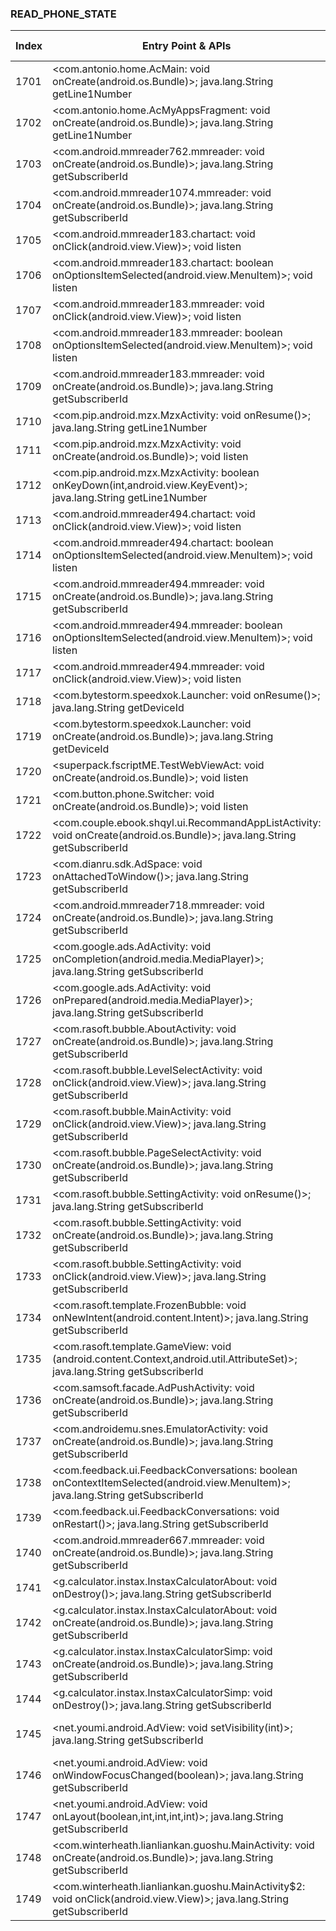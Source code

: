 ### READ_PHONE_STATE
| Index | Entry Point & APIs | Screen shot | Resource id | Label |
| ------------- | ------------- | ------------- |-------------|-------------|
| 1701 | <com.antonio.home.AcMain: void onCreate(android.os.Bundle)>; java.lang.String getLine1Number | ![](D:\COSMOS\output\py\Drebin\VirusShare_Android_20130506\VirusShare_8646a4b9e6bafdf6b1f33089681fb065\com.antonio.home.AcMain.png) |  | |
| 1702 | <com.antonio.home.AcMyAppsFragment: void onCreate(android.os.Bundle)>; java.lang.String getLine1Number | ![](D:\COSMOS\output\py\Drebin\VirusShare_Android_20130506\VirusShare_8646a4b9e6bafdf6b1f33089681fb065\com.antonio.home.AcMyAppsFragment.png) |  | |
| 1703 | <com.android.mmreader762.mmreader: void onCreate(android.os.Bundle)>; java.lang.String getSubscriberId | ![](D:\COSMOS\output\py\Drebin\VirusShare_Android_20130506\VirusShare_3c8ec7d92edd713581cdb929116c64a6\com.android.mmreader762.mmreader.png) |  | |
| 1704 | <com.android.mmreader1074.mmreader: void onCreate(android.os.Bundle)>; java.lang.String getSubscriberId | ![](D:\COSMOS\output\py\Drebin\VirusShare_Android_20130506\VirusShare_3cc8aa39fa6c8928f63df256b704a939\com.android.mmreader1074.mmreader.png) |  | |
| 1705 | <com.android.mmreader183.chartact: void onClick(android.view.View)>; void listen | ![](D:\COSMOS\output\py\Drebin\VirusShare_Android_20130506\VirusShare_3ce69c4ce14edd8db09364290854f2df\com.android.mmreader183.chartact.png) |  | |
| 1706 | <com.android.mmreader183.chartact: boolean onOptionsItemSelected(android.view.MenuItem)>; void listen | ![](D:\COSMOS\output\py\Drebin\VirusShare_Android_20130506\VirusShare_3ce69c4ce14edd8db09364290854f2df\com.android.mmreader183.chartact.png) |  | |
| 1707 | <com.android.mmreader183.mmreader: void onClick(android.view.View)>; void listen | ![](D:\COSMOS\output\py\Drebin\VirusShare_Android_20130506\VirusShare_3ce69c4ce14edd8db09364290854f2df\com.android.mmreader183.mmreader.png) |  | |
| 1708 | <com.android.mmreader183.mmreader: boolean onOptionsItemSelected(android.view.MenuItem)>; void listen | ![](D:\COSMOS\output\py\Drebin\VirusShare_Android_20130506\VirusShare_3ce69c4ce14edd8db09364290854f2df\com.android.mmreader183.mmreader.png) |  | |
| 1709 | <com.android.mmreader183.mmreader: void onCreate(android.os.Bundle)>; java.lang.String getSubscriberId | ![](D:\COSMOS\output\py\Drebin\VirusShare_Android_20130506\VirusShare_3ce69c4ce14edd8db09364290854f2df\com.android.mmreader183.mmreader.png) |  | |
| 1710 | <com.pip.android.mzx.MzxActivity: void onResume()>; java.lang.String getLine1Number | ![](D:\COSMOS\output\py\Drebin\VirusShare_Android_20130506\VirusShare_3cf2f4783591494ecc3a01b2e033bb09\com.pip.android.mzx.MzxActivity.png) |  | |
| 1711 | <com.pip.android.mzx.MzxActivity: void onCreate(android.os.Bundle)>; void listen | ![](D:\COSMOS\output\py\Drebin\VirusShare_Android_20130506\VirusShare_3cf2f4783591494ecc3a01b2e033bb09\com.pip.android.mzx.MzxActivity.png) |  | |
| 1712 | <com.pip.android.mzx.MzxActivity: boolean onKeyDown(int,android.view.KeyEvent)>; java.lang.String getLine1Number | ![](D:\COSMOS\output\py\Drebin\VirusShare_Android_20130506\VirusShare_3cf2f4783591494ecc3a01b2e033bb09\com.pip.android.mzx.MzxActivity.png) |  | |
| 1713 | <com.android.mmreader494.chartact: void onClick(android.view.View)>; void listen | ![](D:\COSMOS\output\py\Drebin\VirusShare_Android_20130506\VirusShare_3d2050a4950652b04799d3dc3500e2a3\com.android.mmreader494.chartact.png) |  | |
| 1714 | <com.android.mmreader494.chartact: boolean onOptionsItemSelected(android.view.MenuItem)>; void listen | ![](D:\COSMOS\output\py\Drebin\VirusShare_Android_20130506\VirusShare_3d2050a4950652b04799d3dc3500e2a3\com.android.mmreader494.chartact.png) |  | |
| 1715 | <com.android.mmreader494.mmreader: void onCreate(android.os.Bundle)>; java.lang.String getSubscriberId | ![](D:\COSMOS\output\py\Drebin\VirusShare_Android_20130506\VirusShare_3d2050a4950652b04799d3dc3500e2a3\com.android.mmreader494.mmreader.png) |  | |
| 1716 | <com.android.mmreader494.mmreader: boolean onOptionsItemSelected(android.view.MenuItem)>; void listen | ![](D:\COSMOS\output\py\Drebin\VirusShare_Android_20130506\VirusShare_3d2050a4950652b04799d3dc3500e2a3\com.android.mmreader494.mmreader.png) |  | |
| 1717 | <com.android.mmreader494.mmreader: void onClick(android.view.View)>; void listen | ![](D:\COSMOS\output\py\Drebin\VirusShare_Android_20130506\VirusShare_3d2050a4950652b04799d3dc3500e2a3\com.android.mmreader494.mmreader.png) |  | |
| 1718 | <com.bytestorm.speedxok.Launcher: void onResume()>; java.lang.String getDeviceId | ![](D:\COSMOS\output\py\Drebin\VirusShare_Android_20130506\VirusShare_3d6539c2e96106640a298665cf3c2cd8\com.bytestorm.speedxok.Launcher.png) |  | |
| 1719 | <com.bytestorm.speedxok.Launcher: void onCreate(android.os.Bundle)>; java.lang.String getDeviceId | ![](D:\COSMOS\output\py\Drebin\VirusShare_Android_20130506\VirusShare_3d6539c2e96106640a298665cf3c2cd8\com.bytestorm.speedxok.Launcher.png) |  | |
| 1720 | <superpack.fscriptME.TestWebViewAct: void onCreate(android.os.Bundle)>; void listen | ![](D:\COSMOS\output\py\Drebin\VirusShare_Android_20130506\VirusShare_e3617501043e74f26f194aa151ff74b7\superpack.fscriptME.TestWebViewAct.png) |  | |
| 1721 | <com.button.phone.Switcher: void onCreate(android.os.Bundle)>; void listen | ![](D:\COSMOS\output\py\Drebin\VirusShare_Android_20130506\VirusShare_3d9472d792019e40605abfa9cb22fba5\com.button.phone.Switcher.png) |  | |
| 1722 | <com.couple.ebook.shqyl.ui.RecommandAppListActivity: void onCreate(android.os.Bundle)>; java.lang.String getSubscriberId | ![](D:\COSMOS\output\py\Drebin\VirusShare_Android_20130506\VirusShare_3d98f07239acf070e50762955980ac6a\com.couple.ebook.shqyl.ui.RecommandAppListActivity.png) |  | |
| 1723 | <com.dianru.sdk.AdSpace: void onAttachedToWindow()>; java.lang.String getSubscriberId | ![](D:\COSMOS\output\py\Drebin\VirusShare_Android_20130506\VirusShare_3d98f07239acf070e50762955980ac6a\com.couple.ebook.shqyl.ui.RecommandAppListActivity.png) | {'2131034118': <sensitive_component.SensitiveComponent.SensitiveView object at 0x000001C6AD033AC8>} | |
| 1724 | <com.android.mmreader718.mmreader: void onCreate(android.os.Bundle)>; java.lang.String getSubscriberId | ![](D:\COSMOS\output\py\Drebin\VirusShare_Android_20130506\VirusShare_3db506e27496c97aaba81cd2a02a23de\com.android.mmreader718.mmreader.png) |  | |
| 1725 | <com.google.ads.AdActivity: void onCompletion(android.media.MediaPlayer)>; java.lang.String getSubscriberId | ![](D:\COSMOS\output\py\Drebin\VirusShare_Android_20130506\VirusShare_8adb398a1b2fe59f1549031fe8375fc8\com.google.ads.AdActivity.png) |  | |
| 1726 | <com.google.ads.AdActivity: void onPrepared(android.media.MediaPlayer)>; java.lang.String getSubscriberId | ![](D:\COSMOS\output\py\Drebin\VirusShare_Android_20130506\VirusShare_8adb398a1b2fe59f1549031fe8375fc8\com.google.ads.AdActivity.png) |  | |
| 1727 | <com.rasoft.bubble.AboutActivity: void onCreate(android.os.Bundle)>; java.lang.String getSubscriberId | ![](D:\COSMOS\output\py\Drebin\VirusShare_Android_20130506\VirusShare_3dc46cc596a2dda704d9d14391657419\com.rasoft.bubble.AboutActivity.png) |  | |
| 1728 | <com.rasoft.bubble.LevelSelectActivity: void onClick(android.view.View)>; java.lang.String getSubscriberId | ![](D:\COSMOS\output\py\Drebin\VirusShare_Android_20130506\VirusShare_3dc46cc596a2dda704d9d14391657419\com.rasoft.bubble.LevelSelectActivity.png) |  | |
| 1729 | <com.rasoft.bubble.MainActivity: void onClick(android.view.View)>; java.lang.String getSubscriberId | ![](D:\COSMOS\output\py\Drebin\VirusShare_Android_20130506\VirusShare_3dc46cc596a2dda704d9d14391657419\com.rasoft.bubble.MainActivity.png) |  | |
| 1730 | <com.rasoft.bubble.PageSelectActivity: void onCreate(android.os.Bundle)>; java.lang.String getSubscriberId | ![](D:\COSMOS\output\py\Drebin\VirusShare_Android_20130506\VirusShare_504aba7e9c1b900b8831d974fa65b39b\com.rasoft.bubble.PageSelectActivity.png) |  | |
| 1731 | <com.rasoft.bubble.SettingActivity: void onResume()>; java.lang.String getSubscriberId | ![](D:\COSMOS\output\py\Drebin\VirusShare_Android_20130506\VirusShare_3dc46cc596a2dda704d9d14391657419\com.rasoft.bubble.SettingActivity.png) |  | |
| 1732 | <com.rasoft.bubble.SettingActivity: void onCreate(android.os.Bundle)>; java.lang.String getSubscriberId | ![](D:\COSMOS\output\py\Drebin\VirusShare_Android_20130506\VirusShare_3dc46cc596a2dda704d9d14391657419\com.rasoft.bubble.SettingActivity.png) |  | |
| 1733 | <com.rasoft.bubble.SettingActivity: void onClick(android.view.View)>; java.lang.String getSubscriberId | ![](D:\COSMOS\output\py\Drebin\VirusShare_Android_20130506\VirusShare_3dc46cc596a2dda704d9d14391657419\com.rasoft.bubble.SettingActivity.png) |  | |
| 1734 | <com.rasoft.template.FrozenBubble: void onNewIntent(android.content.Intent)>; java.lang.String getSubscriberId | ![](D:\COSMOS\output\py\Drebin\VirusShare_Android_20130506\VirusShare_8adb398a1b2fe59f1549031fe8375fc8\com.rasoft.template.FrozenBubble.png) |  | |
| 1735 | <com.rasoft.template.GameView: void <init>(android.content.Context,android.util.AttributeSet)>; java.lang.String getSubscriberId | ![](D:\COSMOS\output\py\Drebin\VirusShare_Android_20130506\VirusShare_8adb398a1b2fe59f1549031fe8375fc8\com.rasoft.template.FrozenBubble.png) | {'2131427340': <sensitive_component.SensitiveComponent.SensitiveView object at 0x000001C6AD9236A0>} | |
| 1736 | <com.samsoft.facade.AdPushActivity: void onCreate(android.os.Bundle)>; java.lang.String getSubscriberId | ![](D:\COSMOS\output\py\Drebin\VirusShare_Android_20130506\VirusShare_a3cacf5c575944dd13b565c2aeb4e38d\com.samsoft.facade.AdPushActivity.png) |  | |
| 1737 | <com.androidemu.snes.EmulatorActivity: void onCreate(android.os.Bundle)>; java.lang.String getSubscriberId | ![](D:\COSMOS\output\py\Drebin\VirusShare_Android_20130506\VirusShare_3df147ce2f8719e77639f8dcb42fa854\com.androidemu.snes.EmulatorActivity.png) |  | |
| 1738 | <com.feedback.ui.FeedbackConversations: boolean onContextItemSelected(android.view.MenuItem)>; java.lang.String getSubscriberId | ![](D:\COSMOS\output\py\Drebin\VirusShare_Android_20130506\VirusShare_fd5e858cbb8f114a507a3a3b2f7e66a3\com.feedback.ui.FeedbackConversations.png) |  | |
| 1739 | <com.feedback.ui.FeedbackConversations: void onRestart()>; java.lang.String getSubscriberId | ![](D:\COSMOS\output\py\Drebin\VirusShare_Android_20130506\VirusShare_fd5e858cbb8f114a507a3a3b2f7e66a3\com.feedback.ui.FeedbackConversations.png) |  | |
| 1740 | <com.android.mmreader667.mmreader: void onCreate(android.os.Bundle)>; java.lang.String getSubscriberId | ![](D:\COSMOS\output\py\Drebin\VirusShare_Android_20130506\VirusShare_75da4da6ec681d6280756f738b4eab11\com.android.mmreader667.mmreader.png) |  | |
| 1741 | <g.calculator.instax.InstaxCalculatorAbout: void onDestroy()>; java.lang.String getSubscriberId | ![](D:\COSMOS\output\py\Drebin\VirusShare_Android_20130506\VirusShare_3f1800bdb3891e1b13b28fc80a3d5515\g.calculator.instax.InstaxCalculatorAbout.png) |  | |
| 1742 | <g.calculator.instax.InstaxCalculatorAbout: void onCreate(android.os.Bundle)>; java.lang.String getSubscriberId | ![](D:\COSMOS\output\py\Drebin\VirusShare_Android_20130506\VirusShare_3f1800bdb3891e1b13b28fc80a3d5515\g.calculator.instax.InstaxCalculatorAbout.png) |  | |
| 1743 | <g.calculator.instax.InstaxCalculatorSimp: void onCreate(android.os.Bundle)>; java.lang.String getSubscriberId | ![](D:\COSMOS\output\py\Drebin\VirusShare_Android_20130506\VirusShare_3f1800bdb3891e1b13b28fc80a3d5515\g.calculator.instax.InstaxCalculatorSimp.png) |  | |
| 1744 | <g.calculator.instax.InstaxCalculatorSimp: void onDestroy()>; java.lang.String getSubscriberId | ![](D:\COSMOS\output\py\Drebin\VirusShare_Android_20130506\VirusShare_3f1800bdb3891e1b13b28fc80a3d5515\g.calculator.instax.InstaxCalculatorSimp.png) |  | |
| 1745 | <net.youmi.android.AdView: void setVisibility(int)>; java.lang.String getSubscriberId | ![](D:\COSMOS\output\py\Drebin\VirusShare_Android_20130506\VirusShare_3f1800bdb3891e1b13b28fc80a3d5515\g.calculator.instax.InstaxCalculatorSimp.png) | {'2131296258': <sensitive_component.SensitiveComponent.SensitiveView object at 0x000001C6AD01EE48>} | |
| 1746 | <net.youmi.android.AdView: void onWindowFocusChanged(boolean)>; java.lang.String getSubscriberId | ![](D:\COSMOS\output\py\Drebin\VirusShare_Android_20130506\VirusShare_3f1800bdb3891e1b13b28fc80a3d5515\g.calculator.instax.InstaxCalculatorSimp.png) | {'2131296258': <sensitive_component.SensitiveComponent.SensitiveView object at 0x000001C6AD01E240>} | |
| 1747 | <net.youmi.android.AdView: void onLayout(boolean,int,int,int,int)>; java.lang.String getSubscriberId | ![](D:\COSMOS\output\py\Drebin\VirusShare_Android_20130506\VirusShare_3f1800bdb3891e1b13b28fc80a3d5515\g.calculator.instax.InstaxCalculatorSimp.png) | {'2131296258': <sensitive_component.SensitiveComponent.SensitiveView object at 0x000001C6AD01E1D0>} | |
| 1748 | <com.winterheath.lianliankan.guoshu.MainActivity: void onCreate(android.os.Bundle)>; java.lang.String getSubscriberId | ![](D:\COSMOS\output\py\Drebin\VirusShare_Android_20130506\VirusShare_3fa3e582a9de4396252804d739177b1f\com.winterheath.lianliankan.guoshu.MainActivity.png) |  | |
| 1749 | <com.winterheath.lianliankan.guoshu.MainActivity$2: void onClick(android.view.View)>; java.lang.String getSubscriberId | ![](D:\COSMOS\output\py\Drebin\VirusShare_Android_20130506\VirusShare_3fa3e582a9de4396252804d739177b1f\com.winterheath.lianliankan.guoshu.MainActivity.png) |  | |
